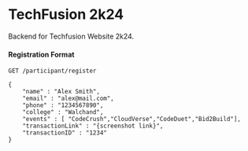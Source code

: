 # TechFusion 2k24

Backend for Techfusion Website 2k24.

#### Registration Format 

```
GET /participant/register

{
    "name" : "Alex Smith",
    "email" : "alex@mail.com",
    "phone" : "1234567890",
    "college" : "Walchand",
    "events" : [ "CodeCrush","CloudVerse","CodeDuet","Bid2Build"],
    "transactionLink" : "{screenshot link}",
    "transactionID" : "1234"
}

```